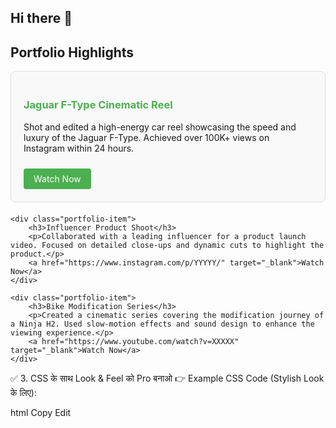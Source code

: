 ## Hi there 👋
<div class="portfolio">
    <h2>Portfolio Highlights</h2>
    <div class="portfolio-item">
        <h3>Jaguar F-Type Cinematic Reel</h3>
        <p>Shot and edited a high-energy car reel showcasing the speed and luxury of the Jaguar F-Type. Achieved over 100K+ views on Instagram within 24 hours.</p>
        <a href="https://www.instagram.com/p/XXXXX/" target="_blank">Watch Now</a>
    </div>
    
    <div class="portfolio-item">
        <h3>Influencer Product Shoot</h3>
        <p>Collaborated with a leading influencer for a product launch video. Focused on detailed close-ups and dynamic cuts to highlight the product.</p>
        <a href="https://www.instagram.com/p/YYYYY/" target="_blank">Watch Now</a>
    </div>
    
    <div class="portfolio-item">
        <h3>Bike Modification Series</h3>
        <p>Created a cinematic series covering the modification journey of a Ninja H2. Used slow-motion effects and sound design to enhance the viewing experience.</p>
        <a href="https://www.youtube.com/watch?v=XXXXX" target="_blank">Watch Now</a>
    </div>
</div>
✅ 3. CSS के साथ Look & Feel को Pro बनाओ
👉 Example CSS Code (Stylish Look के लिए):

html
Copy
Edit
<style>
    .portfolio-item {
        background-color: #f9f9f9;
        padding: 20px;
        border: 1px solid #ddd;
        border-radius: 8px;
        margin-bottom: 20px;
        transition: transform 0.3s ease-in-out;
    }
    .portfolio-item h3 {
        color: #4CAF50;
    }
    .portfolio-item a {
        display: inline-block;
        padding: 8px 16px;
        background-color: #4CAF50;
        color: #fff;
        text-decoration: none;
        border-radius: 4px;
        margin-top: 10px;
        transition: background-color 0.3s;
    }
    .portfolio-item:hover {
        transform: translateY(-5px);
    }
    .portfolio-item a:hover {
        background-color: #388E3C;
    }
</style>

<!--
**imamanarya/imamanarya** is a ✨ _special_ ✨ repository because its `README.md` (this file) appears on your GitHub profile.

Here are some ideas to get you started:

- 🔭 I’m currently working on ...
- 🌱 I’m currently learning ...
- 👯 I’m looking to collaborate on ...
- 🤔 I’m looking for help with ...
- 💬 Ask me about ...
- 📫 How to reach me: ...
- 😄 Pronouns: ...
- ⚡ Fun fact: ...
-->
